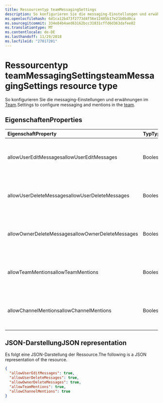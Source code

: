 ```yaml
---
title: Ressourcentyp teamMessagingSettings
description: So konfigurieren Sie die messaging-Einstellungen und erwähnungen im Team.
ms.openlocfilehash: 6d1ca12b473f2773d4f56e12405b17e21b0bd0ca
ms.sourcegitcommit: 334e84b4aed63162bcc31831cffd6d363dafee02
ms.translationtype: MT
ms.contentlocale: de-DE
ms.lasthandoff: 11/29/2018
ms.locfileid: "27017201"
---
```

# <a name="teammessagingsettings-resource-type"></a><span data-ttu-id="36c64-103">Ressourcentyp teamMessagingSettings</span><span class="sxs-lookup"><span data-stu-id="36c64-103">teamMessagingSettings resource type</span></span>



<span data-ttu-id="36c64-104">So konfigurieren Sie die messaging-Einstellungen und erwähnungen im [Team](team.md).</span><span class="sxs-lookup"><span data-stu-id="36c64-104">Settings to configure messaging and mentions in the [team](team.md).</span></span>

## <a name="properties"></a><span data-ttu-id="36c64-105">Eigenschaften</span><span class="sxs-lookup"><span data-stu-id="36c64-105">Properties</span></span>
| <span data-ttu-id="36c64-106">Eigenschaft</span><span class="sxs-lookup"><span data-stu-id="36c64-106">Property</span></span>     | <span data-ttu-id="36c64-107">Typ</span><span class="sxs-lookup"><span data-stu-id="36c64-107">Type</span></span>   |<span data-ttu-id="36c64-108">Beschreibung</span><span class="sxs-lookup"><span data-stu-id="36c64-108">Description</span></span>|
|:---------------|:--------|:----------|
|<span data-ttu-id="36c64-109">allowUserEditMessages</span><span class="sxs-lookup"><span data-stu-id="36c64-109">allowUserEditMessages</span></span>|<span data-ttu-id="36c64-110">Boolesch</span><span class="sxs-lookup"><span data-stu-id="36c64-110">Boolean</span></span>|<span data-ttu-id="36c64-111">Wenn es sich bei Festlegung auf true können Benutzer ihre Nachrichten bearbeiten kann.</span><span class="sxs-lookup"><span data-stu-id="36c64-111">If set to true, users can edit their messages.</span></span>|
|<span data-ttu-id="36c64-112">allowUserDeleteMessages</span><span class="sxs-lookup"><span data-stu-id="36c64-112">allowUserDeleteMessages</span></span>|<span data-ttu-id="36c64-113">Boolesch</span><span class="sxs-lookup"><span data-stu-id="36c64-113">Boolean</span></span>|<span data-ttu-id="36c64-114">Bei Festlegung auf true können Benutzer ihre Nachrichten löschen kann.</span><span class="sxs-lookup"><span data-stu-id="36c64-114">If set to true, users can delete their messages.</span></span>|
|<span data-ttu-id="36c64-115">allowOwnerDeleteMessages</span><span class="sxs-lookup"><span data-stu-id="36c64-115">allowOwnerDeleteMessages</span></span>|<span data-ttu-id="36c64-116">Boolesch</span><span class="sxs-lookup"><span data-stu-id="36c64-116">Boolean</span></span>|<span data-ttu-id="36c64-117">Bei Festlegung auf "true" Websitebesitzer eine beliebige Nachricht löschen kann.</span><span class="sxs-lookup"><span data-stu-id="36c64-117">If set to true, owners can delete any message.</span></span>|
|<span data-ttu-id="36c64-118">allowTeamMentions</span><span class="sxs-lookup"><span data-stu-id="36c64-118">allowTeamMentions</span></span>|<span data-ttu-id="36c64-119">Boolesch</span><span class="sxs-lookup"><span data-stu-id="36c64-119">Boolean</span></span>|<span data-ttu-id="36c64-120">Wenn Festlegung auf "true", "@team erwähnungen sind zulässig.</span><span class="sxs-lookup"><span data-stu-id="36c64-120">If set to true, @team mentions are allowed.</span></span>|
|<span data-ttu-id="36c64-121">allowChannelMentions</span><span class="sxs-lookup"><span data-stu-id="36c64-121">allowChannelMentions</span></span>|<span data-ttu-id="36c64-122">Boolesch</span><span class="sxs-lookup"><span data-stu-id="36c64-122">Boolean</span></span>|<span data-ttu-id="36c64-123">Wenn Festlegung auf "true", "@channel erwähnungen sind zulässig.</span><span class="sxs-lookup"><span data-stu-id="36c64-123">If set to true, @channel mentions are allowed.</span></span>|

## <a name="json-representation"></a><span data-ttu-id="36c64-124">JSON-Darstellung</span><span class="sxs-lookup"><span data-stu-id="36c64-124">JSON representation</span></span>

<span data-ttu-id="36c64-125">Es folgt eine JSON-Darstellung der Ressource.</span><span class="sxs-lookup"><span data-stu-id="36c64-125">The following is a JSON representation of the resource.</span></span>

<!-- {
  "blockType": "resource",
  "@odata.type": "microsoft.graph.teamMessagingSettings"
}-->

```json
{
  "allowUserEditMessages": true,
  "allowUserDeleteMessages": true,
  "allowOwnerDeleteMessages": true,
  "allowTeamMentions": true,
  "allowChannelMentions": true    
}
```

<!-- uuid: 8fcb5dbc-d5aa-4681-8e31-b001d5168d79
2015-10-25 14:57:30 UTC -->
<!-- {
  "type": "#page.annotation",
  "description": "team's messagingSettings resource",
  "keywords": "",
  "section": "documentation",
  "tocPath": ""
}-->
